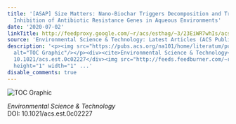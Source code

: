```yaml
---
title: '[ASAP] Size Matters: Nano-Biochar Triggers Decomposition and Transformation
  Inhibition of Antibiotic Resistance Genes in Aqueous Environments'
date: '2020-07-02'
linkTitle: http://feedproxy.google.com/~r/acs/esthag/~3/23EiWR7whIs/acs.est.0c02227
source: 'Environmental Science & Technology: Latest Articles (ACS Publications)'
description: '<p><img src="https://pubs.acs.org/na101/home/literatum/publisher/achs/journals/content/esthag/0/esthag.ahead-of-print/acs.est.0c02227/20200702/images/medium/es0c02227_0006.gif"
  alt="TOC Graphic"/></p><div><cite>Environmental Science & Technology</cite></div><div>DOI:
  10.1021/acs.est.0c02227</div><img src="http://feeds.feedburner.com/~r/acs/esthag/~4/23EiWR7whIs"
  height="1" width="1" ...'
disable_comments: true
---
```

<p><img src="https://pubs.acs.org/na101/home/literatum/publisher/achs/journals/content/esthag/0/esthag.ahead-of-print/acs.est.0c02227/20200702/images/medium/es0c02227_0006.gif" alt="TOC Graphic"/></p><div><cite>Environmental Science & Technology</cite></div><div>DOI: 10.1021/acs.est.0c02227</div><img src="http://feeds.feedburner.com/~r/acs/esthag/~4/23EiWR7whIs" height="1" width="1" ...